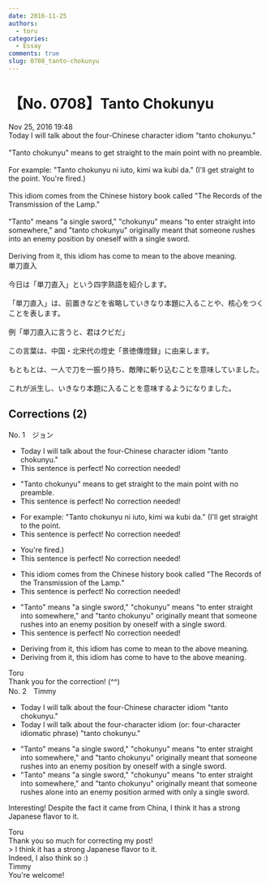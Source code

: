 ```yaml
---
date: 2016-11-25
authors:
  - toru
categories:
  - Essay
comments: true
slug: 0708_tanto-chokunyu
---
```


# 【No. 0708】Tanto Chokunyu
<div class="date">Nov 25, 2016 19:48</div>
<div id="post"><div id="body_show_ori">
Today I will talk about the four-Chinese character idiom "tanto chokunyu."<br/><br/>"Tanto chokunyu" means to get straight to the main point with no preamble.<br/><br/>For example: "Tanto chokunyu ni iuto, kimi wa kubi da." (I'll get straight to the point. You're fired.)<br/><br/>This idiom comes from the Chinese history book called "The Records of the Transmission of the Lamp."<br/><br/>"Tanto" means "a single sword," "chokunyu" means "to enter straight into somewhere," and "tanto chokunyu" originally meant that someone rushes into an enemy position by oneself with a single sword.<br/><br/>Deriving from it, this idiom has come to mean to the above meaning.
</div></div>

<!-- more -->

<div id="post_ja"><div id="body_show_mo">
単刀直入<br/><br/>今日は「単刀直入」という四字熟語を紹介します。<br/><br/>「単刀直入」は、前置きなどを省略していきなり本題に入ることや、核心をつくことを表します。<br/><br/>例「単刀直入に言うと、君はクビだ」<br/><br/>この言葉は、中国・北宋代の燈史「景徳傳燈録」に由来します。<br/><br/>もともとは、一人で刀を一振り持ち、敵陣に斬り込むことを意味していました。<br/><br/>これが派生し、いきなり本題に入ることを意味するようになりました。
</div></div>

## Corrections (2)
<div id="block"><div class="first_name"> No. 1　<span class="just_name">ジョン</span></div><div id="block2">
<ul class="correction_field">
<li class="incorrect">Today I will talk about the four-Chinese character idiom "tanto chokunyu."</li>
<li class="corrected perfect">This sentence is perfect! No correction needed!</li>
</ul>
<ul class="correction_field">
<li class="incorrect">"Tanto chokunyu" means to get straight to the main point with no preamble.</li>
<li class="corrected perfect">This sentence is perfect! No correction needed!</li>
</ul>
<ul class="correction_field">
<li class="incorrect">For example: "Tanto chokunyu ni iuto, kimi wa kubi da." (I'll get straight to the point.</li>
<li class="corrected perfect">This sentence is perfect! No correction needed!</li>
</ul>
<ul class="correction_field">
<li class="incorrect">You're fired.)</li>
<li class="corrected perfect">This sentence is perfect! No correction needed!</li>
</ul>
<ul class="correction_field">
<li class="incorrect">This idiom comes from the Chinese history book called "The Records of the Transmission of the Lamp."</li>
<li class="corrected perfect">This sentence is perfect! No correction needed!</li>
</ul>
<ul class="correction_field">
<li class="incorrect">"Tanto" means "a single sword," "chokunyu" means "to enter straight into somewhere," and "tanto chokunyu" originally meant that someone rushes into an enemy position by oneself with a single sword.</li>
<li class="corrected perfect">This sentence is perfect! No correction needed!</li>
</ul>
<ul class="correction_field">
<li class="incorrect">Deriving from it, this idiom has come to mean to the above meaning.</li>
<li class="corrected correct">
Deriving from it, this idiom has come to have to the above meaning.
</li>
</ul>
</div><div class="name"><span class="just_name">Toru</span><br>
Thank you for the correction! (^^)
</div>
</div>
<div id="block"><div class="first_name"> No. 2　<span class="just_name">Timmy</span></div><div id="block2">
<ul class="correction_field">
<li class="incorrect">Today I will talk about the four-Chinese character idiom "tanto chokunyu."</li>
<li class="corrected correct">
Today I will talk about the four-character idiom (or: <span class="f_blue">four-character idiomatic phrase</span>) "tanto chokunyu."
</li>
</ul>
<ul class="correction_field">
<li class="incorrect">"Tanto" means "a single sword," "chokunyu" means "to enter straight into somewhere," and "tanto chokunyu" originally meant that someone rushes into an enemy position by oneself with a single sword.</li>
<li class="corrected correct">
"Tanto" means "a single sword," "chokunyu" means "to enter straight into somewhere," and "tanto chokunyu" originally meant that someone rushes <span class="f_blue">alone</span> into an enemy position <span class="f_blue">armed</span> with <span class="f_blue">only</span> a single sword.
</li>
</ul>
<p class="comment_small">
 Interesting! Despite the fact it came from China, I think it has a strong Japanese flavor to it.
</p>

</div><div class="name"><span class="just_name">Toru</span><br>
Thank you so much for correcting my post!<br/>&gt; I think it has a strong Japanese flavor to it.<br/>Indeed, I also think so :)
</div>
<div class="name"><span class="just_name">Timmy</span><br>
You're welcome!
</div>
</div>
